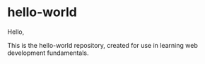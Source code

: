# hello-world

Hello,

This is the hello-world repository, created for use in learning web development fundamentals.

